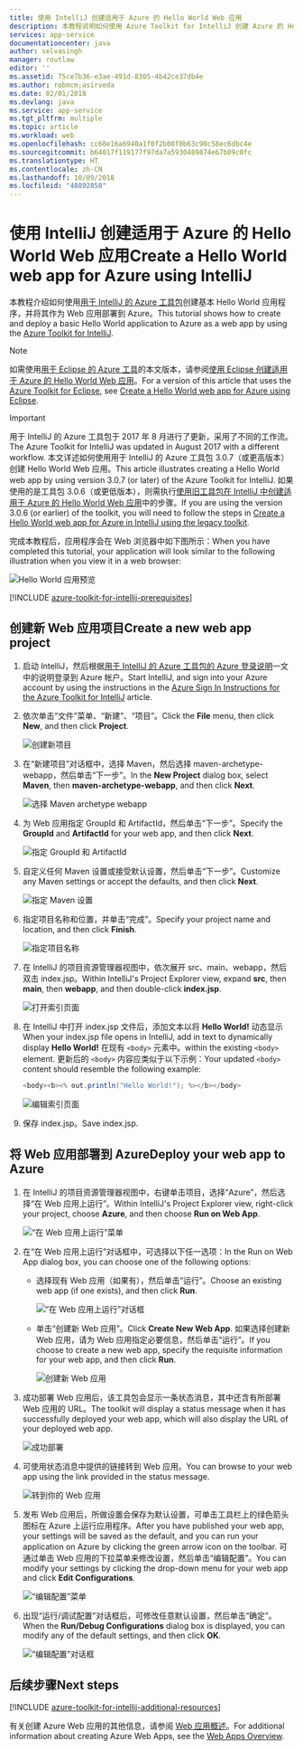 ```yaml
---
title: 使用 IntelliJ 创建适用于 Azure 的 Hello World Web 应用
description: 本教程说明如何使用 Azure Toolkit for IntelliJ 创建 Azure 的 Hello World Web 应用。
services: app-service
documentationcenter: java
author: selvasingh
manager: routlaw
editor: ''
ms.assetid: 75ce7b36-e3ae-491d-8305-4b42ce37db4e
ms.author: robmcm;asirveda
ms.date: 02/01/2018
ms.devlang: java
ms.service: app-service
ms.tgt_pltfrm: multiple
ms.topic: article
ms.workload: web
ms.openlocfilehash: cc68e16a6940a1f0f2b08f0b63c90c58ec6dbc4e
ms.sourcegitcommit: b64017f119177f97da7a5930489874e67b09c0fc
ms.translationtype: HT
ms.contentlocale: zh-CN
ms.lasthandoff: 10/09/2018
ms.locfileid: "48892858"
---
```

# <a name="create-a-hello-world-web-app-for-azure-using-intellij"></a><span data-ttu-id="faa30-103">使用 IntelliJ 创建适用于 Azure 的 Hello World Web 应用</span><span class="sxs-lookup"><span data-stu-id="faa30-103">Create a Hello World web app for Azure using IntelliJ</span></span>

<span data-ttu-id="faa30-104">本教程介绍如何使用[用于 IntelliJ 的 Azure 工具包]创建基本 Hello World 应用程序，并将其作为 Web 应用部署到 Azure。</span><span class="sxs-lookup"><span data-stu-id="faa30-104">This tutorial shows how to create and deploy a basic Hello World application to Azure as a web app by using the [Azure Toolkit for IntelliJ].</span></span>

> [!NOTE]
>
> <span data-ttu-id="faa30-105">如需使用[用于 Eclipse 的 Azure 工具]的本文版本，请参阅[使用 Eclipse 创建适用于 Azure 的 Hello World Web 应用][eclipse-hello-world]。</span><span class="sxs-lookup"><span data-stu-id="faa30-105">For a version of this article that uses the [Azure Toolkit for Eclipse], see [Create a Hello World web app for Azure using Eclipse][eclipse-hello-world].</span></span>
>

> [!IMPORTANT]
> 
> <span data-ttu-id="faa30-106">用于 IntelliJ 的 Azure 工具包于 2017 年 8 月进行了更新，采用了不同的工作流。</span><span class="sxs-lookup"><span data-stu-id="faa30-106">The Azure Toolkit for IntelliJ was updated in August 2017 with a different workflow.</span></span> <span data-ttu-id="faa30-107">本文详述如何使用用于 IntelliJ 的 Azure 工具包 3.0.7（或更高版本）创建 Hello World Web 应用。</span><span class="sxs-lookup"><span data-stu-id="faa30-107">This article illustrates creating a Hello World web app by using version 3.0.7 (or later) of the Azure Toolkit for IntelliJ.</span></span> <span data-ttu-id="faa30-108">如果使用的是工具包 3.0.6（或更低版本），则需执行[使用旧工具包在 IntelliJ 中创建适用于 Azure 的 Hello World Web 应用][Legacy Version]中的步骤。</span><span class="sxs-lookup"><span data-stu-id="faa30-108">If you are using the version 3.0.6 (or earlier) of the toolkit, you will need to follow the steps in [Create a Hello World web app for Azure in IntelliJ using the legacy toolkit][Legacy Version].</span></span>
> 

<span data-ttu-id="faa30-109">完成本教程后，应用程序会在 Web 浏览器中如下图所示：</span><span class="sxs-lookup"><span data-stu-id="faa30-109">When you have completed this tutorial, your application will look similar to the following illustration when you view it in a web browser:</span></span>

![Hello World 应用预览][browse-web-app]

[!INCLUDE [azure-toolkit-for-intellij-prerequisites](../includes/azure-toolkit-for-intellij-prerequisites.md)]

## <a name="create-a-new-web-app-project"></a><span data-ttu-id="faa30-111">创建新 Web 应用项目</span><span class="sxs-lookup"><span data-stu-id="faa30-111">Create a new web app project</span></span>

1. <span data-ttu-id="faa30-112">启动 IntelliJ，然后根据[用于 IntelliJ 的 Azure 工具包的 Azure 登录说明][intelliJ-sign-in-instructions]一文中的说明登录到 Azure 帐户。</span><span class="sxs-lookup"><span data-stu-id="faa30-112">Start IntelliJ, and sign into your Azure account by using the instructions in the [Azure Sign In Instructions for the Azure Toolkit for IntelliJ][intelliJ-sign-in-instructions] article.</span></span>

1. <span data-ttu-id="faa30-113">依次单击“文件”菜单、“新建”、“项目”。</span><span class="sxs-lookup"><span data-stu-id="faa30-113">Click the **File** menu, then click **New**, and then click **Project**.</span></span>
   
   ![创建新项目][file-new-project]

1. <span data-ttu-id="faa30-115">在“新建项目”对话框中，选择 Maven，然后选择 maven-archetype-webapp，然后单击“下一步”。</span><span class="sxs-lookup"><span data-stu-id="faa30-115">In the **New Project** dialog box, select **Maven**, then **maven-archetype-webapp**, and then click **Next**.</span></span>
   
   ![选择 Maven archetype webapp][maven-archetype-webapp]
   
1. <span data-ttu-id="faa30-117">为 Web 应用指定 GroupId 和 ArtifactId，然后单击“下一步”。</span><span class="sxs-lookup"><span data-stu-id="faa30-117">Specify the **GroupId** and **ArtifactId** for your web app, and then click **Next**.</span></span>
   
   ![指定 GroupId 和 ArtifactId][groupid-and-artifactid]

1. <span data-ttu-id="faa30-119">自定义任何 Maven 设置或接受默认设置，然后单击“下一步”。</span><span class="sxs-lookup"><span data-stu-id="faa30-119">Customize any Maven settings or accept the defaults, and then click **Next**.</span></span>
   
   ![指定 Maven 设置][maven-options]

1. <span data-ttu-id="faa30-121">指定项目名称和位置，并单击“完成”。</span><span class="sxs-lookup"><span data-stu-id="faa30-121">Specify your project name and location, and then click **Finish**.</span></span>
   
   ![指定项目名称][project-name]

1. <span data-ttu-id="faa30-123">在 IntelliJ 的项目资源管理器视图中，依次展开 src、main、webapp，然后双击 index.jsp。</span><span class="sxs-lookup"><span data-stu-id="faa30-123">Within IntelliJ's Project Explorer view, expand **src**, then **main**, then **webapp**, and then double-click **index.jsp**.</span></span>
   
   ![打开索引页面][open-index-page]

1. <span data-ttu-id="faa30-125">在 IntelliJ 中打开 index.jsp 文件后，添加文本以将 **Hello World!** 动态显示</span><span class="sxs-lookup"><span data-stu-id="faa30-125">When your index.jsp file opens in IntelliJ, add in text to dynamically display **Hello World!**</span></span> <span data-ttu-id="faa30-126">在现有 `<body>` 元素中。</span><span class="sxs-lookup"><span data-stu-id="faa30-126">within the existing `<body>` element.</span></span> <span data-ttu-id="faa30-127">更新后的 `<body>` 内容应类似于以下示例：</span><span class="sxs-lookup"><span data-stu-id="faa30-127">Your updated `<body>` content should resemble the following example:</span></span>
   
   ```java
   <body><b><% out.println("Hello World!"); %></b></body>
   ``` 

   ![编辑索引页面][edit-index-page]

1. <span data-ttu-id="faa30-129">保存 index.jsp。</span><span class="sxs-lookup"><span data-stu-id="faa30-129">Save index.jsp.</span></span>

## <a name="deploy-your-web-app-to-azure"></a><span data-ttu-id="faa30-130">将 Web 应用部署到 Azure</span><span class="sxs-lookup"><span data-stu-id="faa30-130">Deploy your web app to Azure</span></span>

1. <span data-ttu-id="faa30-131">在 IntelliJ 的项目资源管理器视图中，右键单击项目，选择“Azure”，然后选择“在 Web 应用上运行”。</span><span class="sxs-lookup"><span data-stu-id="faa30-131">Within IntelliJ's Project Explorer view, right-click your project, choose **Azure**, and then choose **Run on Web App**.</span></span>
   
   ![“在 Web 应用上运行”菜单][run-on-web-app-menu]

1. <span data-ttu-id="faa30-133">在“在 Web 应用上运行”对话框中，可选择以下任一选项：</span><span class="sxs-lookup"><span data-stu-id="faa30-133">In the Run on Web App dialog box, you can choose one of the following options:</span></span>

   * <span data-ttu-id="faa30-134">选择现有 Web 应用（如果有），然后单击“运行”。</span><span class="sxs-lookup"><span data-stu-id="faa30-134">Choose an existing web app (if one exists), and then click **Run**.</span></span>

      ![“在 Web 应用上运行”对话框][run-on-web-app-dialog]

   * <span data-ttu-id="faa30-136">单击“创建新 Web 应用”。</span><span class="sxs-lookup"><span data-stu-id="faa30-136">Click **Create New Web App**.</span></span> <span data-ttu-id="faa30-137">如果选择创建新 Web 应用，请为 Web 应用指定必要信息，然后单击“运行”。</span><span class="sxs-lookup"><span data-stu-id="faa30-137">If you choose to create a new web app, specify the requisite information for your web app, and then click **Run**.</span></span>

      ![创建新 Web 应用][create-new-web-app-dialog]

1. <span data-ttu-id="faa30-139">成功部署 Web 应用后，该工具包会显示一条状态消息，其中还含有所部署 Web 应用的 URL。</span><span class="sxs-lookup"><span data-stu-id="faa30-139">The toolkit will display a status message when it has successfully deployed your web app, which will also display the URL of your deployed web app.</span></span>

   ![成功部署][successfully-deployed]

1. <span data-ttu-id="faa30-141">可使用状态消息中提供的链接转到 Web 应用。</span><span class="sxs-lookup"><span data-stu-id="faa30-141">You can browse to your web app using the link provided in the status message.</span></span>

   ![转到你的 Web 应用][browse-web-app]

1. <span data-ttu-id="faa30-143">发布 Web 应用后，所做设置会保存为默认设置，可单击工具栏上的绿色箭头图标在 Azure 上运行应用程序。</span><span class="sxs-lookup"><span data-stu-id="faa30-143">After you have published your web app, your settings will be saved as the default, and you can run your application on Azure by clicking the green arrow icon on the toolbar.</span></span> <span data-ttu-id="faa30-144">可通过单击 Web 应用的下拉菜单来修改设置，然后单击“编辑配置”。</span><span class="sxs-lookup"><span data-stu-id="faa30-144">You can modify your settings by clicking the drop-down menu for your web app and click **Edit Configurations**.</span></span>

   ![“编辑配置”菜单][edit-configuration-menu]

1. <span data-ttu-id="faa30-146">出现“运行/调试配置”对话框后，可修改任意默认设置，然后单击“确定”。</span><span class="sxs-lookup"><span data-stu-id="faa30-146">When the **Run/Debug Configurations** dialog box is displayed, you can modify any of the default settings, and then click **OK**.</span></span>

   ![“编辑配置”对话框][edit-configuration-dialog]

## <a name="next-steps"></a><span data-ttu-id="faa30-148">后续步骤</span><span class="sxs-lookup"><span data-stu-id="faa30-148">Next steps</span></span>

[!INCLUDE [azure-toolkit-for-intellij-additional-resources](../includes/azure-toolkit-for-intellij-additional-resources.md)]

<span data-ttu-id="faa30-149">有关创建 Azure Web 应用的其他信息，请参阅 [Web 应用概述]。</span><span class="sxs-lookup"><span data-stu-id="faa30-149">For additional information about creating Azure Web Apps, see the [Web Apps Overview].</span></span>

<!-- URL List -->

[用于 IntelliJ 的 Azure 工具包]: azure-toolkit-for-intellij.md
[Azure Toolkit for IntelliJ]: azure-toolkit-for-intellij.md
[用于 Eclipse 的 Azure 工具]: ../eclipse/azure-toolkit-for-eclipse.md
[Azure Toolkit for Eclipse]: ../eclipse/azure-toolkit-for-eclipse.md
[eclipse-hello-world]: ../eclipse/azure-toolkit-for-eclipse-create-hello-world-web-app.md
[Web 应用概述]: /azure/app-service/app-service-web-overview
[Web Apps Overview]: /azure/app-service/app-service-web-overview
[Apache Tomcat]: http://tomcat.apache.org/
[Jetty]: http://www.eclipse.org/jetty/
[Legacy Version]: azure-toolkit-for-intellij-create-hello-world-web-app-legacy-version.md
[intelliJ-sign-in-instructions]: azure-toolkit-for-intellij-sign-in-instructions.md

<!-- IMG List -->

[file-new-project]: ./media/azure-toolkit-for-intellij-create-hello-world-web-app/file-new-project.png
[maven-archetype-webapp]: ./media/azure-toolkit-for-intellij-create-hello-world-web-app/maven-archetype-webapp.png
[groupid-and-artifactid]: ./media/azure-toolkit-for-intellij-create-hello-world-web-app/groupid-and-artifactid.png
[maven-options]: ./media/azure-toolkit-for-intellij-create-hello-world-web-app/maven-options.png
[project-name]: ./media/azure-toolkit-for-intellij-create-hello-world-web-app/project-name.png
[open-index-page]: ./media/azure-toolkit-for-intellij-create-hello-world-web-app/open-index-page.png
[edit-index-page]: ./media/azure-toolkit-for-intellij-create-hello-world-web-app/edit-index-page.png
[run-on-web-app-menu]: ./media/azure-toolkit-for-intellij-create-hello-world-web-app/run-on-web-app-menu.png
[run-on-web-app-dialog]: ./media/azure-toolkit-for-intellij-create-hello-world-web-app/run-on-web-app-dialog.png
[create-new-web-app-dialog]: ./media/azure-toolkit-for-intellij-create-hello-world-web-app/create-new-web-app-dialog.png
[successfully-deployed]: ./media/azure-toolkit-for-intellij-create-hello-world-web-app/successfully-deployed.png
[browse-web-app]: ./media/azure-toolkit-for-intellij-create-hello-world-web-app/browse-web-app.png
[edit-configuration-menu]: ./media/azure-toolkit-for-intellij-create-hello-world-web-app/edit-configuration-menu.png
[edit-configuration-dialog]: ./media/azure-toolkit-for-intellij-create-hello-world-web-app/edit-configuration-dialog.png
